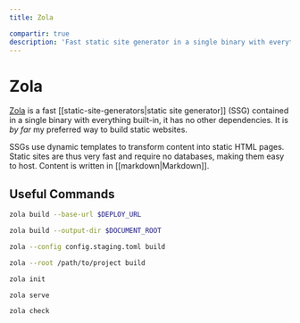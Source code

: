 ```yaml
---
title: Zola

compartir: true
description: 'Fast static site generator in a single binary with everything built-in.'
---
```


# Zola

[Zola](https:) is a fast [[static-site-generators|static site generator]] (SSG) contained in a single binary with everything built-in, it has no other dependencies. It is _by far_ my preferred way to build static websites.

SSGs use dynamic templates to transform content into static HTML pages. Static sites are thus very fast and require no databases, making them easy to host. Content is written in [[markdown|Markdown]].

## Useful Commands

```bash
zola build --base-url $DEPLOY_URL
```

```bash
zola build --output-dir $DOCUMENT_ROOT
```

```bash
zola --config config.staging.toml build
```

```bash
zola --root /path/to/project build
```

```bash
zola init
```

```bash
zola serve
```

```bash
zola check
```
